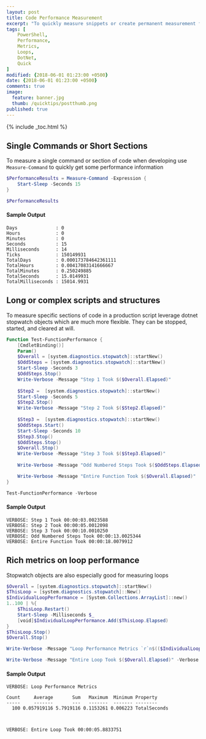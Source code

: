 ```yaml
---
layout: post
title: Code Performance Measurement
excerpt: "To quickly measure snippets or create permanent measurement features in your scripts"
tags: [
    PowerShell,
    Performance,
    Metrics,
    Loops,
    DotNet,
    Quick
]
modified: {2018-06-01 01:23:00 +0500}
date: {2018-06-01 01:23:00 +0500}
comments: true
image:
  feature: banner.jpg
  thumb: /quicktips/postthumb.png
published: true
---
```

{% include _toc.html %}

## Single Commands or Short Sections

To measure a single command or section of code when developing use `Measure-Command` to quickly get some performance information

```PowerShell
$PerformanceResults = Measure-Command -Expression {
    Start-Sleep -Seconds 15
}

$PerformanceResults
```

#### Sample Output

    Days              : 0
    Hours             : 0
    Minutes           : 0
    Seconds           : 15
    Milliseconds      : 14
    Ticks             : 150149931
    TotalDays         : 0.000173784642361111
    TotalHours        : 0.00417083141666667
    TotalMinutes      : 0.250249885
    TotalSeconds      : 15.0149931
    TotalMilliseconds : 15014.9931

## Long or complex scripts and structures

To measure specific sections of code in a production script leverage dotnet stopwatch objects which are much more flexible. They can be stopped, started, and cleared at will.

```PowerShell
Function Test-FunctionPerformance {
    [CmdletBinding()]
    Param()
    $Overall = [system.diagnostics.stopwatch]::startNew()
    $OddSteps = [system.diagnostics.stopwatch]::startNew()
    Start-Sleep -Seconds 3
    $OddSteps.Stop()
    Write-Verbose -Message "Step 1 Took $($Overall.Elapsed)"
    
    $Step2 =  [system.diagnostics.stopwatch]::startNew()
    Start-Sleep -Seconds 5
    $Step2.Stop()
    Write-Verbose -Message "Step 2 Took $($Step2.Elapsed)"
    
    $Step3 =  [system.diagnostics.stopwatch]::startNew()
    $OddSteps.Start()
    Start-Sleep -Seconds 10
    $Step3.Stop()
    $OddSteps.Stop()
    $Overall.Stop()
    Write-Verbose -Message "Step 3 Took $($Step3.Elapsed)"
    
    Write-Verbose -Message "Odd Numbered Steps Took $($OddSteps.Elapsed)"

    Write-Verbose -Message "Entire Function Took $($Overall.Elapsed)"
}

Test-FunctionPerformance -Verbose
```

#### Sample Output

    VERBOSE: Step 1 Took 00:00:03.0023588
    VERBOSE: Step 2 Took 00:00:05.0012098
    VERBOSE: Step 3 Took 00:00:10.0010250
    VERBOSE: Odd Numbered Steps Took 00:00:13.0025344
    VERBOSE: Entire Function Took 00:00:18.0079912

## Rich metrics on loop performance

Stopwatch objects are also especially good for measuring loops

```PowerShell
$Overall = [system.diagnostics.stopwatch]::startNew()
$ThisLoop = [system.diagnostics.stopwatch]::New()
$IndividualLoopPerformance = [System.Collections.ArrayList]::new()
1..100 | %{
    $ThisLoop.Restart()
    Start-Sleep -Milliseconds $_
    [void]$IndividualLoopPerformance.Add($ThisLoop.Elapsed)
}
$ThisLoop.Stop()
$Overall.Stop()

Write-Verbose -Message "Loop Performance Metrics `r`n$(($IndividualLoopPerformance | measure -Average -Property totalseconds -Maximum -Minimum -Sum | ft ) | out-string)" -Verbose

Write-Verbose -Message "Entire Loop Took $($Overall.Elapsed)" -Verbose

```

#### Sample Output

    VERBOSE: Loop Performance Metrics 
    
    Count     Average       Sum   Maximum  Minimum Property    
    -----     -------       ---   -------  ------- --------    
      100 0.057919116 5.7919116 0.1153261 0.006223 TotalSeconds
    
    
    
    VERBOSE: Entire Loop Took 00:00:05.8833751
